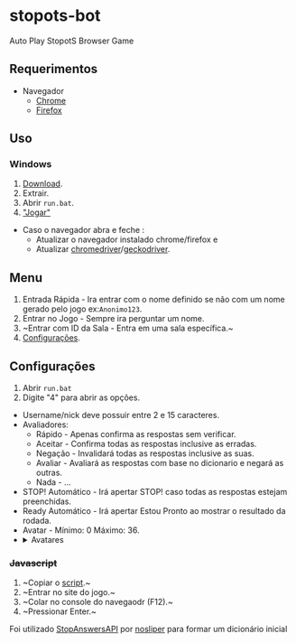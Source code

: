 # stopots-bot
Auto Play StopotS Browser Game

## Requerimentos
* Navegador
  * [Chrome](https://www.google.com/chrome/)
  * [Firefox](https://www.mozilla.org/firefox/new/)
  
## Uso
### Windows
1. [Download](https://github.com/Lucas8x/stopots-bot/archive/master.zip).
2. Extrair.
3. Abrir `run.bat`.
4. ["Jogar"](#menu)

* Caso o navegador abra e feche :
  * Atualizar o navegador instalado chrome/firefox e
  * Atualizar [chromedriver](https://chromedriver.chromium.org/downloads)/[geckodriver](https://github.com/mozilla/geckodriver/releases).

## Menu
1. Entrada Rápida - Ira entrar com o nome definido se não com um nome gerado pelo jogo ex:`Anonimo123`.
2. Entrar no Jogo - Sempre ira perguntar um nome.
3. ~Entrar com ID da Sala - Entra em uma sala específica.~
4. [Configurações](#configurações).

## Configurações
1. Abrir `run.bat`
2. Digite "4" para abrir as opções.

* Username/nick deve possuir entre 2 e 15 caracteres.
* Avaliadores:
  * Rápido - Apenas confirma as respostas sem verificar.
  * Aceitar - Confirma todas as respostas inclusive as erradas.
  * Negação - Invalidará todas as respostas inclusive as suas.
  * Avaliar - Avaliará as respostas com base no dicionario e negará as outras.
  * Nada - ...
* STOP! Automático - Irá apertar STOP! caso todas as respostas estejam preenchidas.
* Ready Automático - Irá apertar Estou Pronto ao mostrar o resultado da rodada.
* Avatar - Mínimo: 0 Máximo: 36.
 * <details><summary>Avatares</summary>
   a
  </details>

### ~~Javascript~~
1. ~Copiar o [script](https://raw.githubusercontent.com/Lucas8x/stopots-bot/master/stopots-bot.js).~
2. ~Entrar no site do jogo.~
3. ~Colar no console do navegaodr (F12).~
4. ~Pressionar Enter.~

Foi utilizado [StopAnswersAPI](https://github.com/nosliper/StopAnswersAPI) por [nosliper](https://github.com/nosliper) para formar um dicionário inicial
